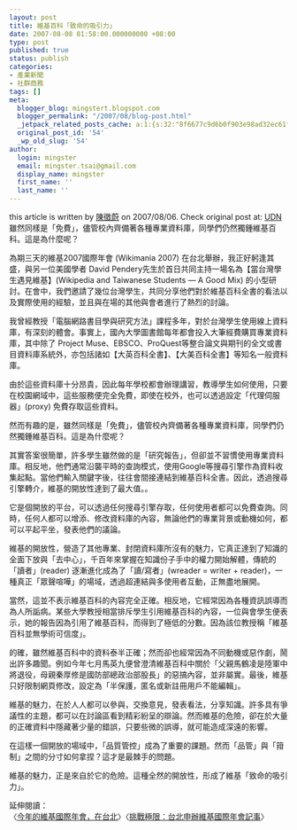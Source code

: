 ```yaml
---
layout: post
title: 維基百科「致命的吸引力」
date: 2007-08-08 01:58:00.000000000 +08:00
type: post
published: true
status: publish
categories:
- 產業新聞
- 社群商務
tags: []
meta:
  blogger_blog: mingstert.blogspot.com
  blogger_permalink: "/2007/08/blog-post.html"
  _jetpack_related_posts_cache: a:1:{s:32:"8f6677c9d6b0f903e98ad32ec61f8deb";a:2:{s:7:"expires";i:1453530346;s:7:"payload";a:3:{i:0;a:1:{s:2:"id";i:158;}i:1;a:1:{s:2:"id";i:82;}i:2;a:1:{s:2:"id";i:149;}}}}
  original_post_id: '54'
  _wp_old_slug: '54'
author:
  login: mingster
  email: mingster.tsai@gmail.com
  display_name: mingster
  first_name: ''
  last_name: ''
---
```

<p>this article is written by <a class="story_author" href="http://mag.udn.com/mag/dc/author_arts.jsp?f_AUTHOR=陳徵蔚">陳徵蔚</a> on 2007/08/06. Check original post at: <a href="http://mag.udn.com/mag/dc/storypage.jsp?f_ART_ID=78961">UDN</a><br />雖然同樣是「免費」，儘管校內齊備著各種專業資料庫，同學們仍然獨鍾維基百科。這是為什麼呢？</p>
<p>為期三天的維基2007國際年會 (Wikimania 2007) 在台北舉辦，我正好躬逢其盛，與另一位美國學者 David Pendery先生於首日共同主持一場名為【當台灣學生遇見維基】(Wikipedia and Taiwanese Students — A Good Mix) 的小型研討。在會中，我們邀請了幾位台灣學生，共同分享他們對於維基百科全書的看法以及實際使用的經驗，並且與在場的其他與會者進行了熱烈的討論。</p>
<p>我曾經教授「電腦網路書目學與研究方法」課程多年，對於台灣學生使用線上資料庫，有深刻的體會。事實上，國內大學圖書館每年都會投入大筆經費購買專業資料庫，其中除了 Project Muse、EBSCO、ProQuest等整合論文與期刊的全文或書目資料庫系統外，亦包括諸如【大英百科全書】、【大美百科全書】等知名一般資料庫。</p>
<p>由於這些資料庫十分昂貴，因此每年學校都會辦理講習，教導學生如何使用，只要在校園網域中，這些服務便完全免費，即使在校外，也可以透過設定「代理伺服器」(proxy) 免費存取這些資料。</p>
<p>然而有趣的是，雖然同樣是「免費」，儘管校內齊備著各種專業資料庫，同學們仍然獨鍾維基百科。這是為什麼呢？</p>
<p>其實答案很簡單，許多學生雖然做的是「研究報告」，但卻並不習慣使用專業資料庫。相反地，他們通常沿襲平時的查詢模式，使用Google等搜尋引擎作為資料收集起點。當他們輸入關鍵字後，往往會間接連結到維基百科全書。因此，透過搜尋引擎轉介，維基的開放性達到了最大值。。</p>
<p>它是個開放的平台，可以透過任何搜尋引擎存取，任何使用者都可以免費查詢。同時，任何人都可以增添、修改資料庫的內容，無論他們的專業背景或動機如何，都可以平起平坐，發表他們的議論。</p>
<p>維基的開放性，營造了其他專業、封閉資料庫所沒有的魅力，它真正達到了知識的全面下放與「去中心」，千百年來掌握在知識份子手中的權力開始解體，傳統的「讀者」(reader) 逐漸進化成為了「讀/寫者」(wreader = writer + reader)，一種真正「眾聲喧嘩」的場域，透過超連結與多使用者互動，正無盡地展開。</p>
<p>當然，這並不表示維基百科的內容完全正確。相反地，它經常因為各種資訊誤導而為人所詬病。某些大學教授相當排斥學生引用維基百科的內容，一位與會學生便表示，她的報告因為引用了維基百科，而得到了極低的分數。因為該位教授稱「維基百科並無學術可信度」。</p>
<p>的確，雖然維基百科中的資料泰半正確；然而卻也經常因為不同動機或惡作劇，鬧出許多趣聞。例如今年七月馬英九便曾澄清維基百科中關於「父親馬鶴凌是陸軍中將退役，母親秦厚修是國防部總政治部股長」的惡搞內容，並非屬實。最後，維基只好限制網頁修改，設定為「半保護，匿名或新註冊用戶不能編輯」。</p>
<p>維基的魅力，在於人人都可以參與，交換意見，發表看法，分享知識。許多具有爭議性的主題，都可以在討論區看到精彩紛呈的辯論。然而維基的危險，卻在於大量的正確資料中隱藏著少量的錯誤，只要些微的誤導，就可能造成深遠的影響。</p>
<p>在這樣一個開放的場域中，「品質管控」成為了重要的課題。然而「品管」與「箝制」之間的分寸如何拿捏？這才是最棘手的問題。</p>
<p>維基的魅力，正是來自於它的危險。這種全然的開放性，形成了維基「致命的吸引力」。</p>
<p>延伸閱讀：<br />〈<a href="http://mag.udn.com/mag/dc/storypage.jsp?f_MAIN_ID=3&amp;f_SUB_ID=3&amp;f_ART_ID=78604">今年的維基國際年會，在台北</a>〉〈<a href="http://mag.udn.com/mag/dc/storypage.jsp?f_MAIN_ID=3&amp;f_SUB_ID=3&amp;f_ART_ID=48613">挑戰極限：台北申辦維基國際年會記事</a>〉</p>
